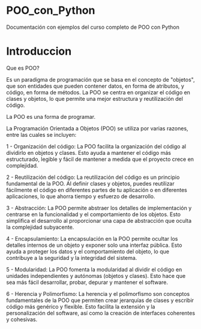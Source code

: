 # POO_con_Python
Documentación con ejemplos del curso completo de POO con Python 

# Introduccion
Que es POO?

Es un paradigma de programación que se basa en el concepto de "objetos", que son entidades que pueden contener datos, en forma de atributos, y código, en forma de métodos. La POO se centra en organizar el código en clases y objetos, lo que permite una mejor estructura y reutilización del código.

La POO es una forma de programar.

La Programación Orientada a Objetos (POO) se utiliza por varias razones, entre las cuales se incluyen:

1 - Organización del código: La POO facilita la organización del código al dividirlo en objetos y clases. Esto ayuda a mantener el código más estructurado, legible y fácil de mantener a medida que el proyecto crece en complejidad.

2 - Reutilización del código: La reutilización del código es un principio fundamental de la POO. Al definir clases y objetos, puedes reutilizar fácilmente el código en diferentes partes de tu aplicación o en diferentes aplicaciones, lo que ahorra tiempo y esfuerzo de desarrollo.

3 - Abstracción: La POO permite abstraer los detalles de implementación y centrarse en la funcionalidad y el comportamiento de los objetos. Esto simplifica el desarrollo al proporcionar una capa de abstracción que oculta la complejidad subyacente.

4 - Encapsulamiento: La encapsulación en la POO permite ocultar los detalles   internos de un objeto y exponer solo una interfaz pública. Esto ayuda a proteger los datos y el comportamiento del objeto, lo que contribuye a la seguridad y la integridad del sistema.

5 - Modularidad: La POO fomenta la modularidad al dividir el código en unidades independientes y autónomas (objetos y clases). Esto hace que sea más fácil desarrollar, probar, depurar y mantener el software.

6 - Herencia y Polimorfismo: La herencia y el polimorfismo son conceptos fundamentales de la POO que permiten crear jerarquías de clases y escribir código más genérico y flexible. Esto facilita la extensión y la personalización del software, así como la creación de interfaces coherentes y cohesivas.